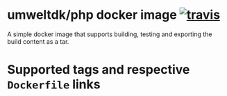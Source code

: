 # umweltdk/php docker image [![travis](https://travis-ci.org/umweltdk/docker-php.svg?branch=master)](https://travis-ci.org/umweltdk/docker-php)

A simple docker image that supports building, testing and exporting the build content as a tar.

# Supported tags and respective `Dockerfile` links

